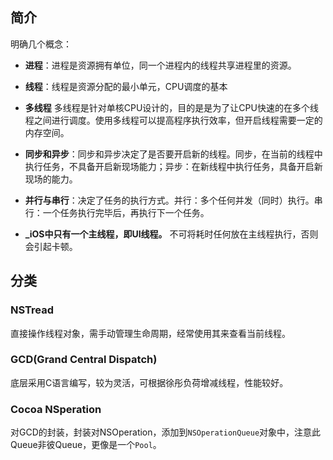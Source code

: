 ## 简介
明确几个概念：

* **进程**：进程是资源拥有单位，同一个进程内的线程共享进程里的资源。

* **线程**：线程是资源分配的最小单元，CPU调度的基本

* **多线程** 多线程是针对单核CPU设计的，目的是是为了让CPU快速的在多个线程之间进行调度。使用多线程可以提高程序执行效率，但开启线程需要一定的内存空间。

* **同步和异步**：同步和异步决定了是否要开启新的线程。同步，在当前的线程中执行任务，不具备开启新现场能力；异步：在新线程中执行任务，具备开启新现场的能力。

* **并行与串行**：决定了任务的执行方式。并行：多个任何并发（同时）执行。串行：一个任务执行完毕后，再执行下一个任务。

* **_iOS中只有一个主线程，即UI线程。** 不可将耗时任何放在主线程执行，否则会引起卡顿。

## 分类

### NSTread

直接操作线程对象，需手动管理生命周期，经常使用其来查看当前线程。

### GCD(Grand Central Dispatch)

底层采用C语言编写，较为灵活，可根据徐彤负荷增减线程，性能较好。


### Cocoa NSperation

对GCD的封装，封装对NSOperation，添加到`NSOperationQueue`对象中，注意此Queue非彼Queue，更像是一个`Pool`。
